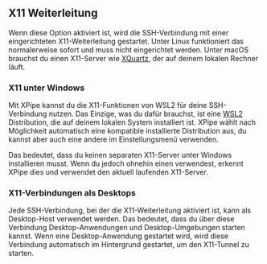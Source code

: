 ## X11 Weiterleitung

Wenn diese Option aktiviert ist, wird die SSH-Verbindung mit einer eingerichteten X11-Weiterleitung gestartet. Unter Linux funktioniert das normalerweise sofort und muss nicht eingerichtet werden. Unter macOS brauchst du einen X11-Server wie [XQuartz](https://www.xquartz.org/), der auf deinem lokalen Rechner läuft.

### X11 unter Windows

Mit XPipe kannst du die X11-Funktionen von WSL2 für deine SSH-Verbindung nutzen. Das Einzige, was du dafür brauchst, ist eine [WSL2](https://learn.microsoft.com/en-us/windows/wsl/install) Distribution, die auf deinem lokalen System installiert ist. XPipe wählt nach Möglichkeit automatisch eine kompatible installierte Distribution aus, du kannst aber auch eine andere im Einstellungsmenü verwenden.

Das bedeutet, dass du keinen separaten X11-Server unter Windows installieren musst. Wenn du jedoch ohnehin einen verwendest, erkennt XPipe dies und verwendet den aktuell laufenden X11-Server.

### X11-Verbindungen als Desktops

Jede SSH-Verbindung, bei der die X11-Weiterleitung aktiviert ist, kann als Desktop-Host verwendet werden. Das bedeutet, dass du über diese Verbindung Desktop-Anwendungen und Desktop-Umgebungen starten kannst. Wenn eine Desktop-Anwendung gestartet wird, wird diese Verbindung automatisch im Hintergrund gestartet, um den X11-Tunnel zu starten.
